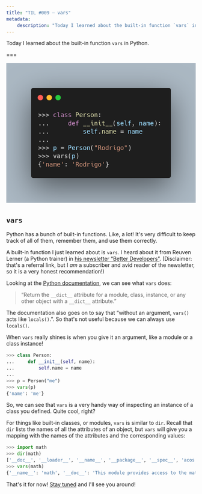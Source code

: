 ```yaml
---
title: "TIL #009 – vars"
metadata:
    description: "Today I learned about the built-in function `vars` in Python."
---
```


Today I learned about the built-in function `vars` in Python.

===

![Example usage of `vars` in the Python REPL.](thumbnail.webp)


## `vars`

Python has a bunch of built-in functions.
Like, a lot!
It's very difficult to keep track of all of them, remember them,
and use them correctly.

A built-in function I just learned about is `vars`.
I heard about it from Reuven Lerner (a Python trainer) in [his newsletter “Better Developers”][better-devs-ref].
(Disclaimer: that's a referral link, but I _am_ a subscriber and avid reader of the newsletter,
so it is a very honest recommendation!)

Looking at the [Python documentation][py-docs-vars], we can see what `vars` does:

 > “Return the `__dict__` attribute for a module, class, instance, or any other object with a `__dict__` attribute.”

The documentation also goes on to say that “without an argument, `vars()` acts like `locals()`.”.
So that's not useful because we can always use `locals()`.

When `vars` really shines is when you give it an argument, like a module or a class instance!

```py
>>> class Person:
...     def __init__(self, name):
...         self.name = name
...
>>> p = Person("me")
>>> vars(p)
{'name': 'me'}
```

So, we can see that `vars` is a very handy way of inspecting an instance of a class you defined.
Quite cool, right?

For things like built-in classes, or modules, `vars` is similar to `dir`.
Recall that `dir` lists the names of all the attributes of an object,
but `vars` will give you a mapping with the names of the attributes and the corresponding values:

```py
>>> import math
>>> dir(math)
['__doc__', '__loader__', '__name__', '__package__', '__spec__', 'acos', 'acosh', 'asin', 'asinh', 'atan', 'atan2', 'atanh', 'ceil', 'comb', 'copysign', 'cos', 'cosh', 'degrees', 'dist', 'e', 'erf', 'erfc', 'exp', 'expm1', 'fabs', 'factorial', 'floor', 'fmod', 'frexp', 'fsum', 'gamma', 'gcd', 'hypot', 'inf', 'isclose', 'isfinite', 'isinf', 'isnan', 'isqrt', 'lcm', 'ldexp', 'lgamma', 'log', 'log10', 'log1p', 'log2', 'modf', 'nan', 'nextafter', 'perm', 'pi', 'pow', 'prod', 'radians', 'remainder', 'sin', 'sinh', 'sqrt', 'tan', 'tanh', 'tau', 'trunc', 'ulp']
>>> vars(math)
{'__name__': 'math', '__doc__': 'This module provides access to the mathematical functions\ndefined by the C standard.', ...}
```

That's it for now! [Stay tuned][subscribe] and I'll see you around!

[subscribe]: /subscribe
[better-devs-ref]: https://sparklp.co/4958f81b
[py-docs-vars]: https://docs.python.org/3/library/functions.html#vars
